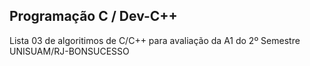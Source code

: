 ﻿## Programação C / Dev-C++
Lista 03 de algoritimos de C/C++ para avaliação da A1 do 2º Semestre UNISUAM/RJ-BONSUCESSO 

